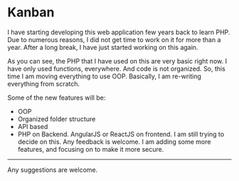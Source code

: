 # Kanban

I have starting developing this web application few years back to learn PHP. Due to numerous reasons, I did not get time to work on it for more than a year. After a long break, I have just started working on this again. 

As you can see, the PHP that I have used on this are very basic right now. I have only used functions, everywhere. And code is not organized. So, this time I am moving everything to use OOP. Basically, I am re-writing everything from scratch.

Some of the new features will be:
- OOP
- Organized folder structure
- API based
- PHP on Backend. AngularJS or ReactJS on frontend. I am still trying to decide on this. Any feedback is welcome.
I am adding some more features, and focusing on to make it more secure. 
-----------------------------
Any suggestions are welcome.
